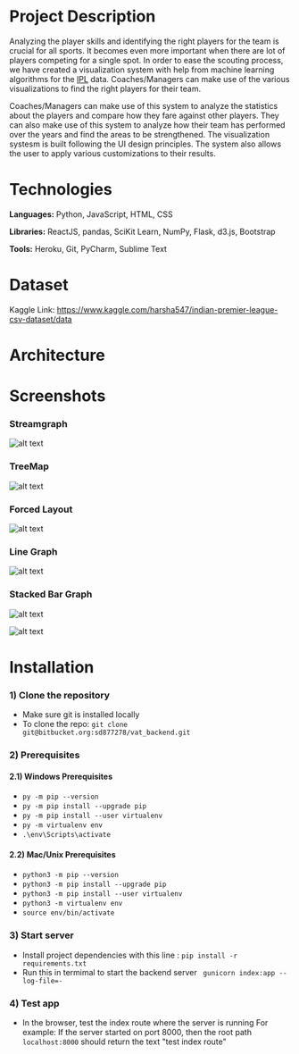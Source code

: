 # Project Description

Analyzing the player skills and identifying the right players for the team is crucial for all sports. It becomes even more important when there are lot of players competing for a single spot. In order to ease the scouting process, we have created a visualization system with help from machine learning algorithms for the [IPL](https://en.wikipedia.org/wiki/Indian_Premier_League) data. Coaches/Managers can make use of the various visualizations to find the right players for their team. 

Coaches/Managers can make use of this system to analyze the statistics about the players and compare how they fare against other players. They can also make use of this system to analyze how their team has performed over the years and find the areas to be strengthened. The visualization systesm is built following the UI design principles. The system also allows the user to apply various customizations to their 
results. 

# Technologies

**Languages:** Python, JavaScript, HTML, CSS

**Libraries:** ReactJS, pandas, SciKit Learn, NumPy, Flask, d3.js, Bootstrap

**Tools:** Heroku, Git, PyCharm, Sublime Text

# Dataset

Kaggle Link: https://www.kaggle.com/harsha547/indian-premier-league-csv-dataset/data

# Architecture



# Screenshots

### Streamgraph

![alt text](https://github.com/visakan4/Visual_System_IPL_ML/blob/master/images/StreamGraph.png "Stream Graph")

### TreeMap

![alt text](https://github.com/visakan4/Visual_System_IPL_ML/blob/master/images/TreeMap.png "Tree Map")

### Forced Layout

![alt text](https://github.com/visakan4/Visual_System_IPL_ML/blob/master/images/ForcedLayout.jpg "Forced Layout")

### Line Graph

![alt text](https://github.com/visakan4/Visual_System_IPL_ML/blob/master/images/LineGraph.jpg "Line Graph")

### Stacked Bar Graph

![alt text](https://github.com/visakan4/Visual_System_IPL_ML/blob/master/images/StackedBarGraph.png "Stacked Bar Graph")

![alt text](https://github.com/visakan4/Visual_System_IPL_ML/blob/master/images/StackedBarGraph2.png "Stacked Bar Graph")

# Installation

### 1) Clone the repository
* Make sure git is installed locally
* To clone the repo: `git clone git@bitbucket.org:sd877278/vat_backend.git`

### 2) Prerequisites
#### 2.1) Windows Prerequisites
* `py -m pip --version`
* `py -m pip install --upgrade pip`
* `py -m pip install --user virtualenv`
* `py -m virtualenv env`
* `.\env\Scripts\activate`


#### 2.2) Mac/Unix Prerequisites
* `python3 -m pip --version`
* `python3 -m pip install --upgrade pip`
* `python3 -m pip install --user virtualenv`
* `python3 -m virtualenv env`
* `source env/bin/activate`


### 3) Start server

* Install project dependencies with this line : `pip install -r requirements.txt`
* Run this in termimal to start the backend server ` gunicorn index:app --log-file=-`



### 4) Test app
* In the browser, test the index route where the server is running
For example: If the server started on port 8000, then the root path `localhost:8000` should return the text "test index route"
